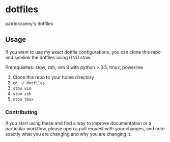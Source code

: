 # dotfiles
patrickcanny's dotfiles

## Usage
If you want to use my exact dotfile configurations, you can clone this repo and symlink the dotfiles using GNU stow.

Prerequisites: stow, zsh, vim 8 with python > 3.5, tmux, powerline

1. Clone this repo to your home directory
2. `cd ~/.dotfiles`
3. `stow vim`
4. `stow zsh`
5. `stow tmux`

### Contributing
If you start using these and find a way to improve documentation or a particular workflow, please open a pull request with your changes, and note exactly what you are changing and why you are changing it.
